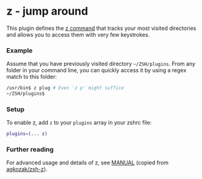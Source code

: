 # z - jump around

This plugin defines the [z command](https://github.com/agkozak/zsh-z) that
tracks your most visited directories and allows you to access them with very few
keystrokes.

### Example

Assume that you have previously visited directory `~/ZSH/plugins`. From any
folder in your command line, you can quickly access it by using a regex match to
this folder:

```sh
/usr/bin$ z plug # Even 'z p' might suffice
~/ZSH/plugins$
```

### Setup

To enable z, add `z` to your `plugins` array in your zshrc file:

```zsh
plugins=(... z)
```

### Further reading

For advanced usage and details of z, see [MANUAL](./MANUAL.md) (copied from
[agkozak/zsh-z](https://github.com/agkozak/zsh-z)).
